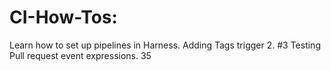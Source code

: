 # CI-How-Tos: 
Learn how to set up pipelines in Harness.
Adding Tags trigger 2. #3
Testing Pull request event expressions. 35
